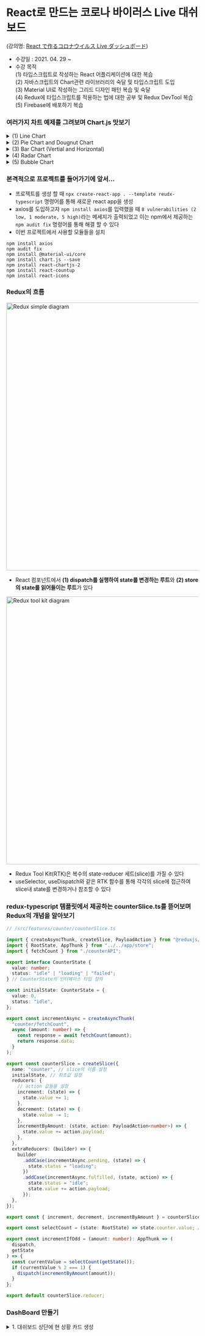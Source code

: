 # React로 만드는 코로나 바이러스 Live 대쉬보드

(강의명: [React で作るコロナウイルス Live ダッシュボード](https://www.udemy.com/course/covid-19-react-live/))

- 수강일 : 2021. 04. 29 ~
- 수강 목적<br/>
  (1) 타입스크립트로 작성하는 React 어플리케이션에 대한 복습 <br/>
  (2) 자바스크립트의 Chart관련 라이브러리의 숙달 및 타입스크립트 도입<br/>
  (3) Material UI로 작성하는 그리드 디자인 패턴 복습 및 숙달<br/>
  (4) Redux에 타입스크립트를 적용하는 법에 대한 공부 및 Redux DevTool 복습<br/>
  (5) Firebase에 배포하기 복습<br/>

### 여러가지 차트 예제를 그려보며 Chart.js 맛보기

<details>
<summary>(1) Line Chart</summary>
<div markdown="1-1">

<br/>
<image src="https://user-images.githubusercontent.com/67398691/116504620-abeeb800-a8f3-11eb-9e6a-18945b961cf7.png" alt="line chart" width="600px" />

```typescript
import React from "react";
import { Line } from "react-chartjs-2";
import { ChartData } from "chart.js";

const data: ChartData = {
  labels: ["Mon", "Tue", "Wed", "Thu", "Fri", "Sat", "Sun"],
  datasets: [
    {
      label: "Demo Line Plot",
      data: [5, 6, 9, 15, 30, 40, 80],
      fill: true,
      backgroundColor: "#008080",
      borderColor: "#7fffd4",
      pointBorderWidth: 10,
    },
  ],
};

const LinePlot = () => {
  return (
    <div>
      <Line data={data} type="line" />
    </div>
  );
}; // react-chartjs-2의 컴포넌트는 data값과 type값이 반드시 필요함

export default LinePlot;
```

</div>
</details>

<details>
<summary>(2) Pie Chart and Dougnut Chart</summary>
<div markdown="1-2">
  
<br/>
<image src="https://user-images.githubusercontent.com/67398691/116504749-038d2380-a8f4-11eb-9de2-4c7c36da6e2c.PNG" alt="pie chart" width="600px" />
<image src="https://user-images.githubusercontent.com/67398691/116504766-10117c00-a8f4-11eb-82d0-d4d5839156d4.png" alt="pie chart" width="600px" />

```typescript
import React from "react";
import { Pie, Doughnut } from "react-chartjs-2";
import { ChartData } from "chart.js";

const data: ChartData = {
  labels: ["Windows", "Mac", "Linux"],
  datasets: [
    {
      label: "OS Percentage",
      data: [90, 7, 3],
      backgroundColor: ["#4169e1", "#ff1493", "#FFCE56"],
      hoverBackgroundColor: ["#36A2EB", "FF6384", "FFCE56"],
      borderColor: ["transparent", "transparent", "transparent"],
      pointBorderWidth: 10,
    },
  ],
};

const PiePlot: React.FC = () => {
  return (
    <div>
      <Pie data={data} type="pie" />
      <Doughnut data={data} type="doughnut" />
    </div>
  );
};

export default PiePlot;
```

</div>
</details>

<details>
<summary>(3) Bar Chart (Vertial and Horizontal)</summary>
<div markdown="1-3">

<br/>
<image src="https://user-images.githubusercontent.com/67398691/116504726-f839f800-a8f3-11eb-8c58-6739f2709515.png" alt=" chart" width="600px" />

```typescript
import React from "react";
import { Bar } from "react-chartjs-2";
import { ChartData } from "chart.js";

const data: ChartData = {
  labels: ["Mon", "Tue", "Wed", "Thu", "Fri", "Sat", "Sun"],
  datasets: [
    {
      label: "Demo Bar Plot",
      backgroundColor: "#20b2aa",
      borderColor: "transparent",
      hoverBackgroundColor: "#5f9ea0",
      data: [50, 30, 70, 15, 50, 0, 100],
    },
  ],
};
const options = {
  indexAxis: "y",
};

const BarPlot: React.FC = () => {
  return (
    <div>
      <Bar data={data} type="bar" />
      <Bar data={data} type="bar" options={options} />
    </div>
  );
};

export default BarPlot;
```

</div>
</details>

<details>
<summary>(4) Radar Chart</summary>
<div markdown="1-4">
 
<br/>
<image src="https://user-images.githubusercontent.com/67398691/116504707-ea847280-a8f3-11eb-96ad-bc6a3eb70708.png" alt="radar chart" width="600px" />

```typescript
import React from "react";
import { Radar } from "react-chartjs-2";
import { ChartData } from "chart.js";

const data: ChartData = {
  labels: [
    "React",
    "Vue",
    "Angular",
    "JavaScript",
    "TypeScript",
    "Redux",
    "REST API",
  ],
  datasets: [
    {
      label: "Person A",
      backgroundColor: "rgba(179, 181, 198, 0.2)",
      borderColor: "#008b8b",
      pointBackgroundColor: "#008b8b",
      pointBorderColor: "#fff",
      data: [100, 50, 30, 90, 50, 70, 40],
    },
    {
      label: "Person B",
      backgroundColor: "rgba(179, 181, 198, 0.2)",
      borderColor: "#ff1493",
      pointBackgroundColor: "#ff1493",
      pointBorderColor: "#fff",
      data: [10, 30, 100, 10, 100, 70, 60],
    },
  ],
};

const RadarPlot: React.FC = () => {
  return (
    <div>
      <Radar type="radar" data={data} />
    </div>
  );
};

export default RadarPlot;
```

</div>
</details>

<details>
<summary>(5) Bubble Chart</summary>
<div markdown="1-5">
<br/>
<image src="https://user-images.githubusercontent.com/67398691/116535415-b1adc300-a91e-11eb-901b-ac6c8ea20044.png" alt="bubble chart" width="600px" />

```typescript
import React from "react";
import { Bubble } from "react-chartjs-2";
import { ChartData } from "chart.js";

const data: ChartData = {
  datasets: [
    {
      label: "React",
      backgroundColor: "#4169e1",
      borderColor: "transparent",
      data: [{ x: 20, y: 866, r: 107.0 }],
    },
    {
      label: "Angular",
      backgroundColor: "#c71585",
      borderColor: "transparent",
      data: [{ x: 30, y: 389, r: 5.8 }],
    },
    {
      label: "Vue",
      backgroundColor: "#008080",
      borderColor: "transparent",
      data: [{ x: 10, y: 749, r: 23.6 }],
    },
  ],
};

const options = {
  title: {
    display: true,
    fontSize: 18,
    text: "NPM Downloads comparison (global)",
  },
  scales: {
    y: {
      scaleLabel: {
        display: true,
        labelString: "Number of job offer in LinkedInt (Japan)",
        fontSize: 18,
      },
      ticks: {
        min: 0,
        max: 2000,
        fontSize: 14,
      },
    },
    x: {
      scaleLabel: {
        display: true,
        labelString: "Learning Cost",
        fontSize: 18,
      },
      ticks: {
        min: 5,
        max: 35,
        fontSize: 14,
      },
    },
  },
};

const BubblePlot: React.FC = () => {
  return (
    <div>
      <Bubble data={data} type="bubble" options={options} />
    </div>
  );
};

export default BubblePlot;
```

</div>
</details>

### 본격적으로 프로젝트를 들어가기에 앞서...

- 프로젝트를 생성 할 때 `npx create-react-app . --template reudx-typescript` 명령어를 통해 새로운 react app을 생성
- axios를 도입하고자 `npm install axios`를 입력했을 때 `8 vulnerabilities (2 low, 1 moderate, 5 high)`라는 메세지가 출력되었고 이는 npm에서 제공하는 `npm audit fix` 명령어를 통해 해결 할 수 있다
- 이번 프로젝트에서 사용할 모듈들을 설치

```
npm install axios
npm audit fix
npm install @material-ui/core
npm install chart.js --save
npm install react-chartjs-2
npm install react-countup
npm install react-icons
```

### Redux의 흐름

<img src="https://user-images.githubusercontent.com/67398691/116842721-7a8a2b00-ac18-11eb-82ce-1721fd1edce9.jpg" alt="Redux simple diagram" width="700" />

- React 컴포넌트에서 **(1) dispatch를 실행하여 state를 변경하는 루트**와 **(2) store의 state를 읽어들이는 루트**가 있다

<img src="https://user-images.githubusercontent.com/67398691/116842751-942b7280-ac18-11eb-8712-c8ba2de36439.jpg" alt="Redux tool kit diagram" width="700" />

- Redux Tool Kit(RTK)은 복수의 state-reducer 세트(slice)를 가질 수 있다
- useSelector, useDispatch와 같은 RTK 함수를 통해 각각의 slice에 접근하여 slice내 state를 변경하거나 참조할 수 있다

### redux-typescript 템플릿에서 제공하는 counterSlice.ts를 뜯어보며 Redux의 개념을 알아보기

```typescript
// /src/features/counter/counterSlice.ts

import { createAsyncThunk, createSlice, PayloadAction } from "@reduxjs/toolkit";
import { RootState, AppThunk } from "../../app/store";
import { fetchCount } from "./counterAPI";

export interface CounterState {
  value: number;
  status: "idle" | "loading" | "failed";
} // CounterState의 인터페이스 타입 정의

const initialState: CounterState = {
  value: 0,
  status: "idle",
};

export const incrementAsync = createAsyncThunk(
  "counter/fetchCount",
  async (amount: number) => {
    const response = await fetchCount(amount);
    return response.data;
  }
);

export const counterSlice = createSlice({
  name: "counter", // slice의 이름 설정
  initialState, // 최초값 설정
  reducers: {
    // action 값들을 설정
    increment: (state) => {
      state.value += 1;
    },
    decrement: (state) => {
      state.value -= 1;
    },
    incrementByAmount: (state, action: PayloadAction<number>) => {
      state.value += action.payload;
    },
  },
  extraReducers: (builder) => {
    builder
      .addCase(incrementAsync.pending, (state) => {
        state.status = "loading";
      })
      .addCase(incrementAsync.fulfilled, (state, action) => {
        state.status = "idle";
        state.value += action.payload;
      });
  },
});

export const { increment, decrement, incrementByAmount } = counterSlice.actions; // 컴포넌트에서 사용할 수 있도록 export

export const selectCount = (state: RootState) => state.counter.value; // 컴포넌트에서 state 값을 참조하기 위한 함수

export const incrementIfOdd = (amount: number): AppThunk => (
  dispatch,
  getState
) => {
  const currentValue = selectCount(getState());
  if (currentValue % 2 === 1) {
    dispatch(incrementByAmount(amount));
  }
};

export default counterSlice.reducer;
```

### DashBoard 만들기

<details>
<summary> 1. 대쉬보드 상단에 현 상황 카드 생성 </summary>
<div markdown="dashboard-1">

<img src="https://user-images.githubusercontent.com/67398691/116962238-6a3d8300-ace0-11eb-9244-ed6e65f74f3e.PNG" alt="dashboard upper cards" width="800">

```typescript
// /src/features/covid/Cards.tsx
...
const data = useSelector(selectData); // 이전에 작성해둔 store에서 데이터를 받아오기
...
return (
...
<CountUp // countup 모듈, start, end, duration, separator 등의 props를 받아 사용 할 수 있다
  start={0}
  end={data.confirmed.value}
  duration={1.5}
  separator=","
/>
...
)
```

- 해당 카드 컴포넌트는 [React CountUp 모듈](https://www.npmjs.com/package/react-countup)을 사용하였음

</div>
</details>
